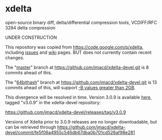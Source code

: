# xdelta
open-source binary diff, delta/differential compression tools, VCDIFF/RFC 3284 delta compression

UNDER CONSTRUCTION

This repository was copied from https://code.google.com/p/xdelta, including [issues](https://github.com/jmacd/xdelta/issues) and [wiki](https://github.com/jmacd/xdelta/tree/wiki) pages.
BUT does not currently contain recent changes.

The "[master](https://github.com/jmacd/xdelta-devel.git)" branch at https://github.com/jmacd/xdelta-devel.git is 8 commits ahead of this.

The "[64bithash](https://github.com/jmacd/xdelta-devel.git)" branch at https://github.com/jmacd/xdelta-devel.git is 13 commits ahead of this, will support [-B values greater than 2GB](https://github.com/jmacd/xdelta/issues/127).

This divergence will be resolved in time. Version 3.0.9 is available [here](https://github.com/jmacd/xdelta-devel/releases/tag/v3.0.9), tagged "v3.0.9" in the xdelta-devel repository:

  https://github.com/jmacd/xdelta-devel/releases/tag/v3.0.9

Versions of Xdelta prior to 3.0.9 releases are no longer downloadable, but can be retrieved through https://github.com/jmacd/xdelta-devel/commit/fe5f06a4955c546db67dba0b701cd526af98e281
